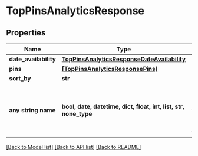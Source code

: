 # TopPinsAnalyticsResponse


## Properties
Name | Type | Description | Notes
------------ | ------------- | ------------- | -------------
**date_availability** | [**TopPinsAnalyticsResponseDateAvailability**](TopPinsAnalyticsResponseDateAvailability.md) |  | [optional] 
**pins** | [**[TopPinsAnalyticsResponsePins]**](TopPinsAnalyticsResponsePins.md) |  | [optional] 
**sort_by** | **str** |  | [optional] 
**any string name** | **bool, date, datetime, dict, float, int, list, str, none_type** | any string name can be used but the value must be the correct type | [optional]

[[Back to Model list]](../README.md#documentation-for-models) [[Back to API list]](../README.md#documentation-for-api-endpoints) [[Back to README]](../README.md)


